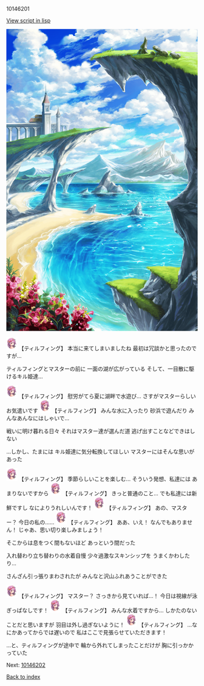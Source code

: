 10146201

[View script in lisp](../scripts/10146201.txt)

![lake.png](../images/backgrounds/lake.png)

<img src="../images/units/101461.png" alt="101461.png" height="34"/>
【ティルフィング】
本当に来てしまいましたね
最初は冗談かと思ったのですが…

ティルフィングとマスターの前に
一面の湖が広がっている
そして、一目散に駆けるキル姫達…

<img src="../images/units/101461.png" alt="101461.png" height="34"/>
【ティルフィング】
慰労がてら夏に湖畔で水遊び…
さすがマスターらしいお気遣いです

<img src="../images/units/101461.png" alt="101461.png" height="34"/>
【ティルフィング】
みんな水に入ったり
砂浜で遊んだり
みんなあんなにはしゃいで…

戦いに明け暮れる日々
それはマスター達が選んだ道
逃げ出すことなどできはしない

…しかし、たまには
キル姫達に気分転換してほしい
マスターにはそんな思いがあった

<img src="../images/units/101461.png" alt="101461.png" height="34"/>
【ティルフィング】
季節らしいことを楽しむ…
そういう発想、私達には
あまりないですから

<img src="../images/units/101461.png" alt="101461.png" height="34"/>
【ティルフィング】
きっと普通のこと…
でも私達には新鮮ですし
なによりうれしいんです！

<img src="../images/units/101461.png" alt="101461.png" height="34"/>
【ティルフィング】
あの、マスター？
今日の私の……

<img src="../images/units/101461.png" alt="101461.png" height="34"/>
【ティルフィング】
ああ、いえ！
なんでもありません！
じゃあ、思い切り楽しみましょう！

そこからは息をつく間もないほど
あっという間だった

入れ替わり立ち替わりの水着自慢
少々過激なスキンシップを
うまくかわしたり…

さんざん引っ張りまわされたが
みんなと沢山ふれあうことができた

<img src="../images/units/101461.png" alt="101461.png" height="34"/>
【ティルフィング】
マスター？
さっきから見ていれば…！
今日は視線が泳ぎっぱなしです！

<img src="../images/units/101461.png" alt="101461.png" height="34"/>
【ティルフィング】
みんな水着ですから…
しかたのないことだと思いますが
羽目は外し過ぎないように！

<img src="../images/units/101461.png" alt="101461.png" height="34"/>
【ティルフィング】
…なにかあってからでは遅いので
私はここで見張らせていただきます！

…と、ティルフィングが途中で
輪から外れてしまったことだけが
胸に引っかかっていた

Next: [10146202](10146202.md)

[Back to index](index.md)

